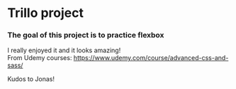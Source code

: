 # Trillo project

### The goal of this project is to practice flexbox

I really enjoyed it and it looks amazing!  
From Udemy courses: https://www.udemy.com/course/advanced-css-and-sass/  

Kudos to Jonas!